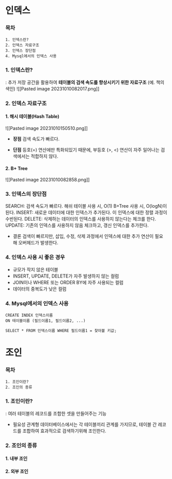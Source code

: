 
# 인덱스
### 목차

```
1. 인덱스란?
2. 인덱스 자료구조
3. 인덱스 장단점
4. Mysql에서의 인덱스 사용
```


### 1. 인덱스란?

: 추가 저장 공간을 활용하여 **테이블의 검색 속도를 향상시키기 위한 자료구조** 
(예. 책의 색인)
![[Pasted image 20231010082017.png]]

### 2. 인덱스 **자료구조**
#### 1. 해시 테이블(Hash Table)
![[Pasted image 20231010150510.png]]
* **장점**
검색 속도가 빠르다.

*  **단점**
등호(=) 연산에만 특화되있기 때문에, 부등호 (>, <) 연산이 자주 일어나는 검색에서는 적합하지 않다.

#### 2. B+ Tree
![[Pasted image 20231010082858.png]]

### 3. 인덱스의 장단점

SEARCH: 검색 속도가 빠르다. 해쉬 테이블 사용 시, O(1) B+Tree 사용 시, O(logN)이 된다.
INSERT: 새로운 데이터에 대한 인덱스가 추가된다. 이 인덱스에 대한 정렬 과정이 수반된다.
DELETE:  삭제하는 데이터의 인덱스를 사용하지 않는다는 체크를 한다.
UPDATE: 기존의 인덱스를 사용하지 않음 체크하고, 갱신 인덱스를 추가한다.

* 결론
검색이 빠르지만, 삽입, 수정, 삭제 과정에서 인덱스에 대한 추가 연산이 필요해 오버헤드가 발생한다.

### 4. 인덱스 사용 시 좋은 경우

- 규모가 작지 않은 테이블
- INSERT, UPDATE, DELETE가 자주 발생하지 않는 컬럼
- JOIN이나 WHERE 또는 ORDER BY에 자주 사용되는 컬럼
- 데이터의 중복도가 낮은 컬럼

### 4. Mysql에서의 인덱스 사용

```mysql
CREATE INDEX 인덱스이름
ON 테이블이름 (필드이름1, 필드이름2, ...)

SELECT * FROM 인덱스이름 WHERE 필드이름1 = 찾아볼 키값;
```


# 조인

### 목차

```
1. 조인이란?
2. 조인의 종류
```


### 1. 조인이란?
: 여러 테이블의 레코드를 조합한 셋을 만들어주는 기능

* 필요성
관계형 데이터베이스에서는 각 테이블끼리 관계를 가지므로, 테이블 간 레코드를 조합하여 효과적으로 검색하기위해 조인한다.

### 2. 조인의 종류
#### 1. 내부 조인
#### 2. 외부 조인


